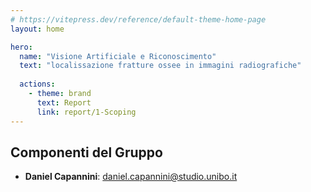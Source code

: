 ```yaml
---
# https://vitepress.dev/reference/default-theme-home-page
layout: home

hero:
  name: "Visione Artificiale e Riconoscimento"
  text: "localissazione fratture ossee in immagini radiografiche"
  
  actions:
    - theme: brand
      text: Report
      link: report/1-Scoping
---
```


## Componenti del Gruppo

- **Daniel Capannini**: daniel.capannini@studio.unibo.it
